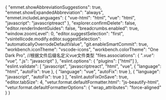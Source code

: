 {
  "emmet.showAbbreviationSuggestions": true,
  "emmet.showExpandedAbbreviation": "always",
  "emmet.includeLanguages": {
    "vue-html": "html",
    "vue": "html",
    "javascript": "javascriptreact"
  },
  "explorer.confirmDelete": false,
  "editor.renderIndentGuides": false,
  "breadcrumbs.enabled": true,
  "window.zoomLevel": 0,
  "editor.suggestSelection": "first",
  "vsintellicode.modify.editor.suggestSelection": "automaticallyOverrodeDefaultValue",
  "git.enableSmartCommit": true,
  "workbench.iconTheme": "vscode-icons",
  "workbench.colorTheme": "One Dark Pro",
  //根据文件后缀名定义vue文件类型
  "files.associations": {
    "*.vue": "vue",
    "*.js": "javascript"
  },
  "eslint.options": {
    "plugins": ["html"]
  },
  "eslint.validate": [
    "javascript",
    "javascriptreact",
    "html",
    "vue",
    {
      "language": "html",
      "autoFix": true
    },
    {
      "language": "vue",
      "autoFix": true
    },
    {
      "language": "javascript",
      "autoFix": true
    }
  ],
  "eslint.autoFixOnSave": true,
  "editor.tabSize": 4,
  "vetur.format.defaultFormatter.html": "js-beautify-html",
  "vetur.format.defaultFormatterOptions": {
    "wrap_attributes": "force-aligned"
  }
}
